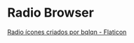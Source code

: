 
# Radio Browser

[Radio ícones criados por bqlqn - Flaticon](https://www.flaticon.com/br/icones-gratis/radio "radio ícones")

